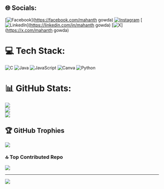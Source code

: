 
## 🌐 Socials:
[![Facebook](https://img.shields.io/badge/Facebook-%231877F2.svg?logo=Facebook&logoColor=white)](https://facebook.com/mahanth gowda) [![Instagram](https://img.shields.io/badge/Instagram-%23E4405F.svg?logo=Instagram&logoColor=white)](https://instagram.com/mahanth_gowda_13) [![LinkedIn](https://img.shields.io/badge/LinkedIn-%230077B5.svg?logo=linkedin&logoColor=white)](https://linkedin.com/in/mahanth gowda) [![X](https://img.shields.io/badge/X-black.svg?logo=X&logoColor=white)](https://x.com/mahanth gowda) 

# 💻 Tech Stack:
![C](https://img.shields.io/badge/c-%2300599C.svg?style=for-the-badge&logo=c&logoColor=white) ![Java](https://img.shields.io/badge/java-%23ED8B00.svg?style=for-the-badge&logo=openjdk&logoColor=white) ![JavaScript](https://img.shields.io/badge/javascript-%23323330.svg?style=for-the-badge&logo=javascript&logoColor=%23F7DF1E) ![Canva](https://img.shields.io/badge/Canva-%2300C4CC.svg?style=for-the-badge&logo=Canva&logoColor=white) ![Python](https://img.shields.io/badge/python-3670A0?style=for-the-badge&logo=python&logoColor=ffdd54)
# 📊 GitHub Stats:
![](https://github-readme-stats.vercel.app/api?username=mahanthbt&theme=dark&hide_border=false&include_all_commits=false&count_private=false)<br/>
![](https://github-readme-streak-stats.herokuapp.com/?user=mahanthbt&theme=dark&hide_border=false)<br/>
![](https://github-readme-stats.vercel.app/api/top-langs/?username=mahanthbt&theme=dark&hide_border=false&include_all_commits=false&count_private=false&layout=compact)

## 🏆 GitHub Trophies
![](https://github-profile-trophy.vercel.app/?username=mahanthbt&theme=radical&no-frame=false&no-bg=true&margin-w=4)

### 🔝 Top Contributed Repo
![](https://github-contributor-stats.vercel.app/api?username=mahanthbt&limit=5&theme=dark&combine_all_yearly_contributions=true)

---
[![](https://visitcount.itsvg.in/api?id=mahanthbt&icon=0&color=0)](https://visitcount.itsvg.in)

